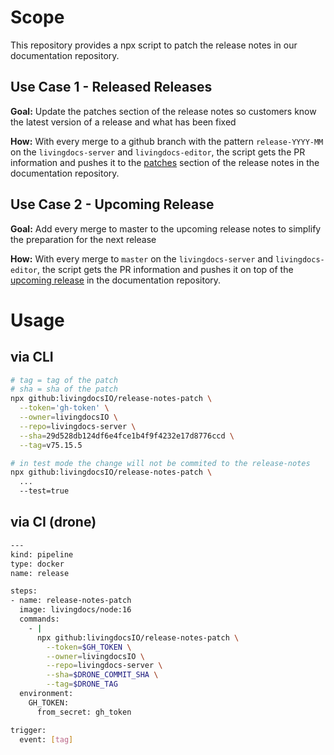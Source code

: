 # Scope

This repository provides a npx script to patch the release notes in our documentation repository.

## Use Case 1 - Released Releases

**Goal:** Update the patches section of the release notes so customers know the latest version of a release and what has been fixed

**How:** With every merge to a github branch with the pattern `release-YYYY-MM` on the `livingdocs-server` and `livingdocs-editor`, the script gets the PR information and pushes it to the [patches](https://docs.livingdocs.io/operations/releases/release-2021-09/#patches) section of the release notes in the documentation repository.


## Use Case 2 - Upcoming Release

**Goal:** Add every merge to master to the upcoming release notes to simplify the preparation for the next release

**How:** With every merge to `master` on the `livingdocs-server` and `livingdocs-editor`, the script gets the PR information and pushes it on top of the [upcoming release](https://docs.livingdocs.io/operations/releases/master/) in the documentation repository.

# Usage

## via CLI

```bash
# tag = tag of the patch
# sha = sha of the patch
npx github:livingdocsIO/release-notes-patch \
  --token='gh-token' \
  --owner=livingdocsIO \
  --repo=livingdocs-server \
  --sha=29d528db124df6e4fce1b4f9f4232e17d8776ccd \
  --tag=v75.15.5
```

```bash
# in test mode the change will not be commited to the release-notes
npx github:livingdocsIO/release-notes-patch \
  ...
  --test=true
```

## via CI (drone)

```bash
---
kind: pipeline
type: docker
name: release

steps:
- name: release-notes-patch
  image: livingdocs/node:16
  commands:
    - |
      npx github:livingdocsIO/release-notes-patch \
        --token=$GH_TOKEN \
        --owner=livingdocsIO \
        --repo=livingdocs-server \
        --sha=$DRONE_COMMIT_SHA \
        --tag=$DRONE_TAG
  environment:
    GH_TOKEN:
      from_secret: gh_token

trigger:
  event: [tag]
```
